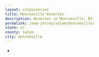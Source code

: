 ```yaml
---
layout: citywineries
title: Monroeville Wineries
description: Wineries in Monroeville, NJ
permalink: /new-jersey/salem/monroeville/
state: nj
county: salem
city: monroeville
---
```

-
